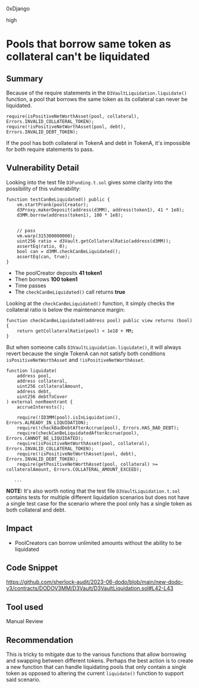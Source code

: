 0xDjango

high

# Pools that borrow same token as collateral can't be liquidated

## Summary
Because of the require statements in the `D3VaultLiquidation.liquidate()` function, a pool that borrows the same token as its collateral can never be liquidated.

```solidity
require(isPositiveNetWorthAsset(pool, collateral), Errors.INVALID_COLLATERAL_TOKEN);
require(!isPositiveNetWorthAsset(pool, debt), Errors.INVALID_DEBT_TOKEN);
```

If the pool has both collateral in TokenA and debt in TokenA, it's impossible for both require statements to pass.

## Vulnerability Detail
Looking into the test file `D3Funding.t.sol` gives some clarity into the possibility of this vulnerability:

```solidity
function testCanBeLiquidated() public {
    vm.startPrank(poolCreator);
    d3Proxy.makerDeposit(address(d3MM), address(token1), 41 * 1e8);
    d3MM.borrow(address(token1), 100 * 1e8);


    // pass
    vm.warp(315300000000);
    uint256 ratio = d3Vault.getCollateralRatio(address(d3MM));
    assertEq(ratio, 0);
    bool can = d3MM.checkCanBeLiquidated();
    assertEq(can, true);
}
```

- The poolCreator deposits **41 token1**
- Then borrows **100 token1**
- Time passes
- The `checkCanBeLiquidated()` call returns **true**

Looking at the `checkCanBeLiquidated()` function, it simply checks the collateral ratio is below the maintenance margin:

```solidity
function checkCanBeLiquidated(address pool) public view returns (bool) {
    return getCollateralRatio(pool) < 1e18 + MM;
}
```

But when someone calls  `D3VaultLiquidation.liquidate()`, it will always revert because the single TokenA can not satisfy both conditions `isPositiveNetWorthAsset` and `!isPositiveNetWorthAsset`.

```solidity
function liquidate(
    address pool,
    address collateral,
    uint256 collateralAmount,
    address debt,
    uint256 debtToCover
) external nonReentrant {
    accrueInterests();

    require(!ID3MM(pool).isInLiquidation(), Errors.ALREADY_IN_LIQUIDATION);
    require(!checkBadDebtAfterAccrue(pool), Errors.HAS_BAD_DEBT);
    require(checkCanBeLiquidatedAfterAccrue(pool), Errors.CANNOT_BE_LIQUIDATED);
    require(isPositiveNetWorthAsset(pool, collateral), Errors.INVALID_COLLATERAL_TOKEN);
    require(!isPositiveNetWorthAsset(pool, debt), Errors.INVALID_DEBT_TOKEN);
    require(getPositiveNetWorthAsset(pool, collateral) >= collateralAmount, Errors.COLLATERAL_AMOUNT_EXCEED);

   ...
```

**NOTE:** It's also worth noting that the test file `D3VaultLiquidation.t.sol` contains tests for multiple different liquidation scenarios but does not have a single test case for the scenario where the pool only has a single token as both collateral and debt.

## Impact
- PoolCreators can borrow unlimited amounts without the ability to be liquidated

## Code Snippet
https://github.com/sherlock-audit/2023-06-dodo/blob/main/new-dodo-v3/contracts/DODOV3MM/D3Vault/D3VaultLiquidation.sol#L42-L43

## Tool used
Manual Review

## Recommendation
This is tricky to mitigate due to the various functions that allow borrowing and swapping between different tokens. Perhaps the best action is to create a new function that can handle liquidating pools that only contain a single token as opposed to altering the current `liquidate()` function to support said scenario.
